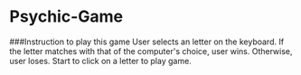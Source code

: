 # Psychic-Game

###Instruction to play this game
User selects an letter on the keyboard. If the letter matches with that of the computer's choice, user wins. Otherwise, user loses. Start to click on a letter to play game.


